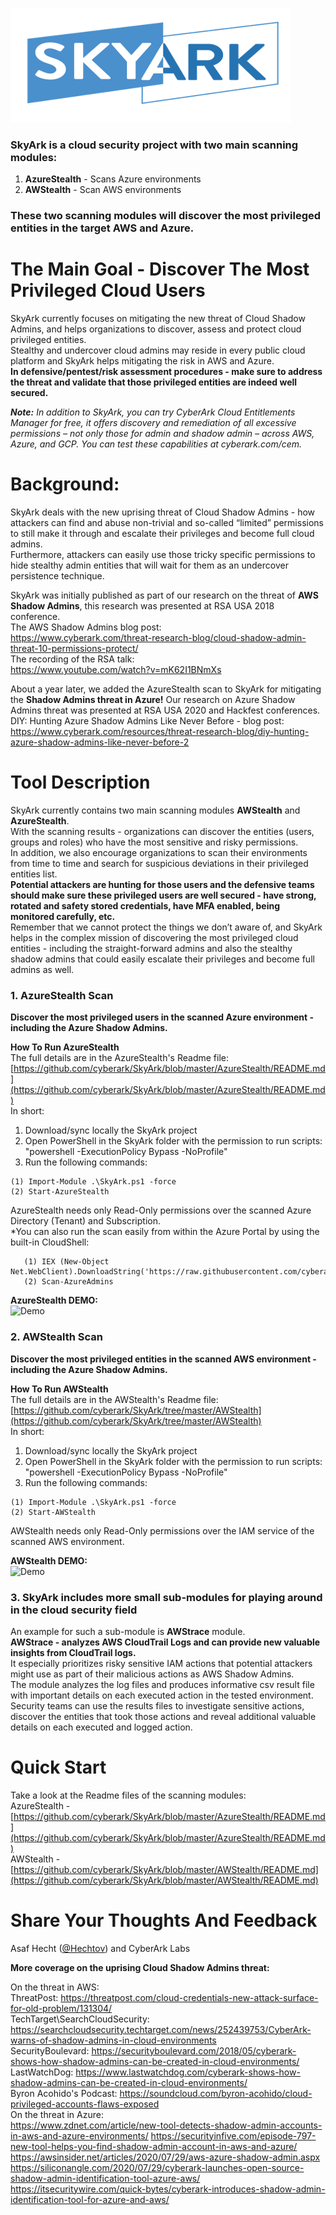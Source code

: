 
![alt text](https://github.com/Hechtov/Photos/blob/master/SkyArk/SkyArkLogo2.png "SkyArk")  

### SkyArk is a cloud security project with two main scanning modules:  
 1.  **AzureStealth**  - Scans Azure environments   
 2.  **AWStealth**  - Scan AWS environments   
  
### These two scanning modules will discover the most privileged entities in the target AWS and Azure.  

# The Main Goal - Discover The Most Privileged Cloud Users
SkyArk currently focuses on mitigating the new threat of Cloud Shadow Admins, and helps organizations to discover, assess and protect cloud privileged entities.  
Stealthy and undercover cloud admins may reside in every public cloud platform and SkyArk helps mitigating the risk in AWS and Azure.  
**In defensive/pentest/risk assessment procedures - make sure to address the threat and validate that those privileged entities are indeed well secured.**  
  
***Note:** In addition to SkyArk, you can try CyberArk Cloud Entitlements Manager for free, it offers discovery and remediation of all excessive permissions – not only those for admin and shadow admin – across AWS, Azure, and GCP. You can test these capabilities at cyberark.com/cem.*  
  
# Background:
SkyArk deals with the new uprising threat of Cloud Shadow Admins - how attackers can find and abuse non-trivial and so-called “limited” permissions to still make it through and escalate their privileges and become full cloud admins.  
Furthermore, attackers can easily use those tricky specific permissions to hide stealthy admin entities that will wait for them as an undercover persistence technique.  
  
SkyArk was initially published as part of our research on the threat of **AWS Shadow Admins**, this research was presented at RSA USA 2018 conference.  
The AWS Shadow Admins blog post:  
https://www.cyberark.com/threat-research-blog/cloud-shadow-admin-threat-10-permissions-protect/  
The recording of the RSA talk:  
https://www.youtube.com/watch?v=mK62I1BNmXs   
  
About a year later, we added the AzureStealth scan to SkyArk for mitigating the **Shadow Admins threat in Azure!** 
Our research on Azure Shadow Admins threat was presented at RSA USA 2020 and Hackfest conferences.
DIY: Hunting Azure Shadow Admins Like Never Before - blog post:  
https://www.cyberark.com/resources/threat-research-blog/diy-hunting-azure-shadow-admins-like-never-before-2  
  
# Tool Description
SkyArk currently contains two main scanning modules **AWStealth** and **AzureStealth**.  
With the scanning results - organizations can discover the entities (users, groups and roles) who have the most sensitive and risky permissions.  
In addition, we also encourage organizations to scan their environments from time to time and search for suspicious deviations in their privileged entities list.  
**Potential attackers are hunting for those users and the defensive teams should make sure these privileged users are well secured - have strong, rotated and safety stored credentials, have MFA enabled, being monitored carefully, etc.**   
Remember that we cannot protect the things we don’t aware of, and SkyArk helps in the complex mission of discovering the most privileged cloud entities - including the straight-forward admins and also the stealthy shadow admins that could easily escalate their privileges and become full admins as well.  
  
### 1. AzureStealth Scan
**Discover the most privileged users in the scanned Azure environment - including the Azure Shadow Admins.**
  
**How To Run AzureStealth**  
The full details are in the AzureStealth's Readme file:  
[https://github.com/cyberark/SkyArk/blob/master/AzureStealth/README.md](https://github.com/cyberark/SkyArk/blob/master/AzureStealth/README.md)  
In short:
1.  Download/sync locally the SkyArk project
2.  Open PowerShell in the SkyArk folder with the permission to run scripts:  
    "powershell -ExecutionPolicy Bypass -NoProfile"
3.  Run the following commands:
```
(1) Import-Module .\SkyArk.ps1 -force
(2) Start-AzureStealth
```
 AzureStealth needs only Read-Only permissions over the scanned Azure Directory (Tenant) and Subscription.  
 *You can also run the scan easily from within the Azure Portal by using the built-in CloudShell:  
 ```
    (1) IEX (New-Object Net.WebClient).DownloadString('https://raw.githubusercontent.com/cyberark/SkyArk/master/AzureStealth/AzureStealth.ps1')  
    (2) Scan-AzureAdmins  
```  
 **AzureStealth DEMO:**  
 ![Demo](https://github.com/Hechtov/Photos/blob/master/SkyArk/AzureStealth%20-%20short%20demo1.gif?raw=true)  
   
  ### 2. AWStealth Scan
**Discover the most privileged entities in the scanned AWS environment - including the Azure Shadow Admins.**
  
**How To Run AWStealth**  
The full details are in the AWStealth's Readme file:  
[https://github.com/cyberark/SkyArk/tree/master/AWStealth](https://github.com/cyberark/SkyArk/tree/master/AWStealth)  
In short:  
1.  Download/sync locally the SkyArk project
2.  Open PowerShell in the SkyArk folder with the permission to run scripts:  
    "powershell -ExecutionPolicy Bypass -NoProfile"
3.  Run the following commands:
```
(1) Import-Module .\SkyArk.ps1 -force
(2) Start-AWStealth
```
 AWStealth needs only Read-Only permissions over the IAM service of the scanned AWS environment.
    
**AWStealth DEMO:**  
![Demo](https://github.com/Hechtov/Photos/blob/master/SkyArk/SkyArk-shortVideo.gif)  
  
  ### 3. SkyArk includes more small sub-modules for playing around in the cloud security field
An example for such a sub-module is **AWStrace** module.  
**AWStrace - analyzes AWS CloudTrail Logs and can provide new valuable insights from CloudTrail logs.**  
It especially prioritizes risky sensitive IAM actions that potential attackers might use as part of their malicious actions as AWS Shadow Admins.  
The module analyzes the log files and produces informative csv result file with important details on each executed action in the tested environment.  
Security teams can use the results files to investigate sensitive actions, discover the entities that took those actions and reveal additional valuable details on each executed and logged action.  
  
# Quick Start  
Take a look at the Readme files of the scanning modules:  
AzureStealth - [https://github.com/cyberark/SkyArk/blob/master/AzureStealth/README.md](https://github.com/cyberark/SkyArk/blob/master/AzureStealth/README.md)  
AWStealth - [https://github.com/cyberark/SkyArk/blob/master/AWStealth/README.md](https://github.com/cyberark/SkyArk/blob/master/AWStealth/README.md)

# Share Your Thoughts And Feedback  
Asaf Hecht ([@Hechtov](https://twitter.com/Hechtov)) and CyberArk Labs 
  
**More coverage on the uprising Cloud Shadow Admins threat:**  
  
On the threat in AWS:  
ThreatPost: https://threatpost.com/cloud-credentials-new-attack-surface-for-old-problem/131304/  
TechTarget\SearchCloudSecurity: https://searchcloudsecurity.techtarget.com/news/252439753/CyberArk-warns-of-shadow-admins-in-cloud-environments  
SecurityBoulevard: https://securityboulevard.com/2018/05/cyberark-shows-how-shadow-admins-can-be-created-in-cloud-environments/  
LastWatchDog: https://www.lastwatchdog.com/cyberark-shows-how-shadow-admins-can-be-created-in-cloud-environments/  
Byron Acohido's Podcast: https://soundcloud.com/byron-acohido/cloud-privileged-accounts-flaws-exposed  
On the threat in Azure:  
https://www.zdnet.com/article/new-tool-detects-shadow-admin-accounts-in-aws-and-azure-environments/
https://securityinfive.com/episode-797-new-tool-helps-you-find-shadow-admin-account-in-aws-and-azure/
https://awsinsider.net/articles/2020/07/29/aws-azure-shadow-admin.aspx
https://siliconangle.com/2020/07/29/cyberark-launches-open-source-shadow-admin-identification-tool-azure-aws/
https://itsecuritywire.com/quick-bytes/cyberark-introduces-shadow-admin-identification-tool-for-azure-and-aws/
